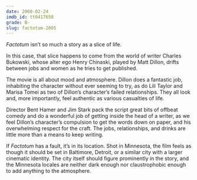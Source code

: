 ```yaml
---
date: 2008-02-24
imdb_id: tt0417658
grade: B-
slug: factotum-2005
---
```


_Factotum_ isn’t so much a story as a slice of life.

In this case, that slice happens to come from the world of writer Charles Bukowski, whose alter ego Henry Chinaski, played by Matt Dillon, drifts between jobs and women as he tries to get published.

The movie is all about mood and atmosphere. Dillon does a fantastic job, inhabiting the character without ever seeming to try, as do Lili Taylor and Marisa Tomei as two of Dillon’s character’s failed relationships. They all look and, more importantly, feel authentic as various casualties of life.

Director Bent Hamer and Jim Stark pack the script great bits of offbeat comedy and do a wonderful job of getting inside the head of a writer, as we feel Dillon’s character’s compulsion to get the words down on paper, and his overwhelming respect for the craft. The jobs, relationships, and drinks are little more than a means to keep writing.

If _Factotum_ has a fault, it’s in its location. Shot in Minnesota, the film feels as though it should be set in Baltimore, Detroit, or a similar city with a larger cinematic identity. The city itself should figure prominently in the story, and the Minnesota locales are neither dark enough nor claustrophobic enough to add anything to the atmosphere.

